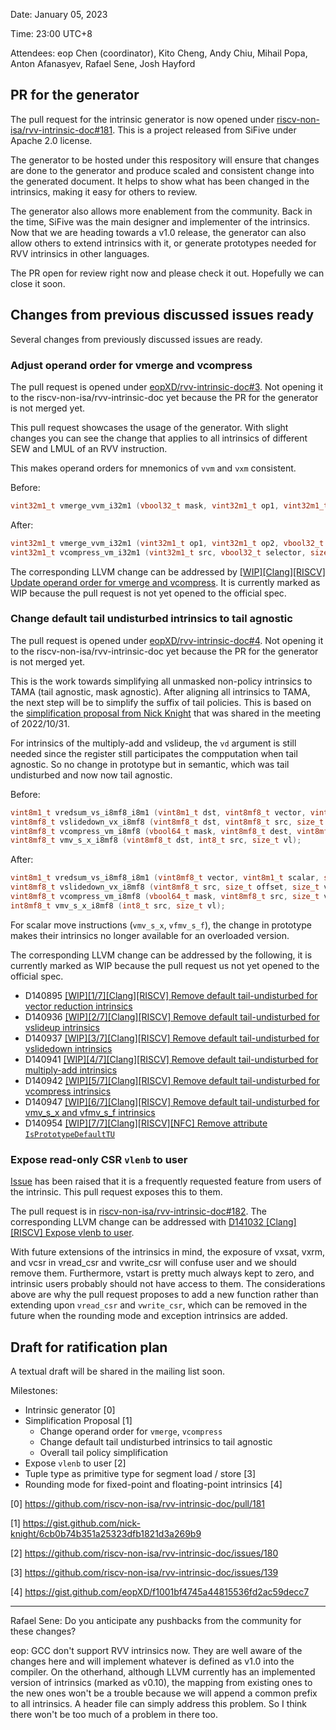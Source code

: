 Date: January 05, 2023

Time: 23:00 UTC+8

Attendees: eop Chen (coordinator), Kito Cheng, Andy Chiu, Mihail Popa, Anton Afanasyev, Rafael Sene, Josh Hayford

## PR for the generator

The pull request for the intrinsic generator is now opened under [riscv-non-isa/rvv-intrinsic-doc#181](https://github.com/riscv-non-isa/rvv-intrinsic-doc/pull/181). This is a project released from SiFive under Apache 2.0 license.

The generator to be hosted under this respository will ensure that changes are done to the generator and produce scaled and consistent change into the generated document. It helps to show what has been changed in the intrinsics, making it easy for others to review.

The generator also allows more enablement from the community. Back in the time, SiFive was the main designer and implementer of the intrinsics. Now that we are heading towards a v1.0 release, the generator can also allow others to extend intrinsics with it, or generate prototypes needed for RVV intrinsics in other languages.

The PR open for review right now and please check it out. Hopefully we can close it soon.

## Changes from previous discussed issues ready

Several changes from previously discussed issues are ready.

### Adjust operand order for vmerge and vcompress

The pull request is opened under [eopXD/rvv-intrinsic-doc#3](https://github.com/eopXD/rvv-intrinsic-doc/pull/3). Not opening it to the riscv-non-isa/rvv-intrinsic-doc yet because the PR for the generator is not merged yet.

This pull request showcases the usage of the generator. With slight changes you can see the change that applies to all intrinsics of different SEW and LMUL of an RVV instruction.

This makes operand orders for mnemonics of `vvm` and `vxm` consistent.

Before:

```cpp
vint32m1_t vmerge_vvm_i32m1 (vbool32_t mask, vint32m1_t op1, vint32m1_t op2, size_t vl);vint32m1_t vcompress_vm_i32m1 (vbool32_t mask, vint32m1_t src, size_t vl);
```

After:

```cpp
vint32m1_t vmerge_vvm_i32m1 (vint32m1_t op1, vint32m1_t op2, vbool32_t selector, size_t vl);
vint32m1_t vcompress_vm_i32m1 (vint32m1_t src, vbool32_t selector, size_t vl);
```

The corresponding LLVM change can be addressed by [[WIP][Clang][RISCV] Update operand order for vmerge and vcompress](https://reviews.llvm.org/D140686). It is currently marked as WIP because the pull request is not yet opened to the official spec.

### Change default tail undisturbed intrinsics to tail agnostic

The pull request is opened under [eopXD/rvv-intrinsic-doc#4](https://github.com/eopXD/rvv-intrinsic-doc/pull/4). Not opening it to the riscv-non-isa/rvv-intrinsic-doc yet because the PR for the generator is not merged yet.

This is the work towards simplifying all unmasked non-policy intrinsics to TAMA (tail agnostic, mask agnostic). After aligning all intrinsics to TAMA, the next step will be to simplify the suffix of tail policies. This is based on the [simplification proposal from Nick Knight](https://gist.github.com/nick-knight/6cb0b74b351a25323dfb1821d3a269b9) that was shared in the meeting of 2022/10/31.

For intrinsics of the multiply-add and vslideup, the `vd` argument is still needed since the register still participates the compputation when tail agnostic. So no change in prototype but in semantic, which was tail undisturbed and now now tail agnostic.

Before:

```cpp
vint8m1_t vredsum_vs_i8mf8_i8m1 (vint8m1_t dst, vint8mf8_t vector, vint8m1_t scalar, size_t vl);
vint8mf8_t vslidedown_vx_i8mf8 (vint8mf8_t dst, vint8mf8_t src, size_t offset, size_t vl);
vint8mf8_t vcompress_vm_i8mf8 (vbool64_t mask, vint8mf8_t dest, vint8mf8_t src, size_t vl);
vint8mf8_t vmv_s_x_i8mf8 (vint8mf8_t dst, int8_t src, size_t vl);
```

After:

```cpp
vint8m1_t vredsum_vs_i8mf8_i8m1 (vint8mf8_t vector, vint8m1_t scalar, size_t vl);
vint8mf8_t vslidedown_vx_i8mf8 (vint8mf8_t src, size_t offset, size_t vl);
vint8mf8_t vcompress_vm_i8mf8 (vbool64_t mask, vint8mf8_t src, size_t vl);
int8mf8_t vmv_s_x_i8mf8 (int8_t src, size_t vl);
```

For scalar move instructions (`vmv_s_x`, `vfmv_s_f`), the change in prototype makes their intrinsics no longer available for an overloaded version.

The corresponding LLVM change can be addressed by the following, it is currently marked as WIP because the pull request us not yet opened to the official spec.

- D140895 [[WIP][1/7][Clang][RISCV] Remove default tail-undisturbed for vector reduction intrinsics](https://reviews.llvm.org/D140895)
- D140936 [[WIP][2/7][Clang][RISCV] Remove default tail-undisturbed for vslideup intrinsics](https://reviews.llvm.org/D140936)
- D140937 [[WIP][3/7][Clang][RISCV] Remove default tail-undisturbed for vslidedown intrinsics](https://reviews.llvm.org/D140937)
- D140941 [[WIP][4/7][Clang][RISCV] Remove default tail-undisturbed for multiply-add intrinsics](https://reviews.llvm.org/D140941)
- D140942 [[WIP][5/7][Clang][RISCV] Remove default tail-undisturbed for vcompress intrinsics](https://reviews.llvm.org/D140942)
- D140947 [[WIP][6/7][Clang][RISCV] Remove default tail-undisturbed for vmv_s_x and vfmv_s_f intrinsics](https://reviews.llvm.org/D140947)
- D140954 [[WIP][7/7][Clang][RISCV][NFC] Remove attribute `IsPrototypeDefaultTU`](https://reviews.llvm.org/D140954)

### Expose read-only CSR `vlenb` to user

[Issue](https://github.com/riscv-non-isa/rvv-intrinsic-doc/issues/180) has been raised that it is a frequently requested feature from users of the intrinsic. This pull request exposes this to them.

The pull request is in [riscv-non-isa/rvv-intrinsic-doc#182](https://github.com/riscv-non-isa/rvv-intrinsic-doc/pull/182). The corresponding LLVM change can be addressed with [D141032 [Clang][RISCV] Expose vlenb to user](https://reviews.llvm.org/D141032).

With future extensions of the intrinsics in mind, the exposure of vxsat, vxrm, and vcsr in vread_csr and vwrite_csr will confuse user and we should remove them. Furthermore, vstart is pretty much always kept to zero, and intrinsic users probably should not have access to them. The considerations above are why the pull request proposes to add a new function rather than extending upon `vread_csr` and `vwrite_csr`, which can be removed in the future when the rounding mode and exception intrinsics are added.

## Draft for ratification plan

A textual draft will be shared in the mailing list soon.

Milestones:
- Intrinsic generator [0]
- Simplification Proposal [1]
  - Change operand order for `vmerge`, `vcompress`
  - Change default tail undisturbed intrinsics to tail agnostic
  - Overall tail policy simplification
- Expose `vlenb` to user [2]
- Tuple type as primitive type for segment load / store [3]
- Rounding mode for fixed-point and floating-point intrinsics [4]

[0] https://github.com/riscv-non-isa/rvv-intrinsic-doc/pull/181

[1] https://gist.github.com/nick-knight/6cb0b74b351a25323dfb1821d3a269b9

[2] https://github.com/riscv-non-isa/rvv-intrinsic-doc/issues/180

[3] https://github.com/riscv-non-isa/rvv-intrinsic-doc/issues/139

[4] https://gist.github.com/eopXD/f1001bf4745a44815536fd2ac59decc7

---

Rafael Sene: Do you anticipate any pushbacks from the community for these changes?

eop: GCC don't support RVV intrinsics now. They are well aware of the changes here and will implement whatever is defined as v1.0 into the compiler. On the otherhand, although LLVM currently has an implemented version of intrinsics (marked as v0.10), the mapping from existing ones to the new ones won't be a trouble because we will append a common prefix to all intrinsics. A header file can simply address this problem. So I think there won't be too much of a problem in there too.
